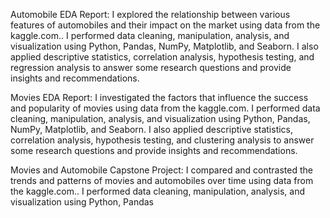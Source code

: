 Automobile EDA Report: I explored the relationship between various features of automobiles and their impact on the market using data from the kaggle.com.. I performed data cleaning, manipulation, analysis, and visualization using Python, Pandas, NumPy, Matplotlib, and Seaborn. I also applied descriptive statistics, correlation analysis, hypothesis testing, and regression analysis to answer some research questions and provide insights and recommendations.

Movies EDA Report: I investigated the factors that influence the success and popularity of movies using data from the kaggle.com. I performed data cleaning, manipulation, analysis, and visualization using Python, Pandas, NumPy, Matplotlib, and Seaborn. I also applied descriptive statistics, correlation analysis, hypothesis testing, and clustering analysis to answer some research questions and provide insights and recommendations.

Movies and Automobile Capstone Project: I compared and contrasted the trends and patterns of movies and automobiles over time using data from the kaggle.com.. I performed data cleaning, manipulation, analysis, and visualization using Python, Pandas
